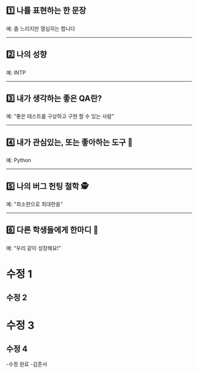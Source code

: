 ## 1️⃣ 나를 표현하는 한 문장

예: 좀 느리지만 열심히는 합니다

---

## 2️⃣ 나의 성향
예: INTP

---

## 3️⃣ 내가 생각하는 좋은 QA란?
예: “좋은 테스트를 구상하고 구현 할 수 있는 사람"

---

## 4️⃣ 내가 관심있는, 또는 좋아하는 도구 🧰
예: Python

---

## 5️⃣ 나의 버그 헌팅 철학 🕵️
예: "최소한으로 최대한을"

---

## 6️⃣ 다른 학생들에게 한마디 💬
예: “우리 같이 성장해요!”  

# 수정 1
## 수정 2
# 수정 3
## 수정 4
-수정 완료 -김준서
